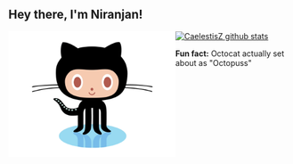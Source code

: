<h2>Hey there, I'm Niranjan! </h2>

<img align="left" src='https://github.com/CaelestisZ/CaelestisZ/blob/master/octocat.gif?raw=true' width="300">

[![CaelestisZ github stats](https://github-readme-stats.vercel.app/api?username=CaelestisZ&show_icons=true)](https://github.com/CaelestisZ)

<b>Fun fact:</b> Octocat actually set about as "Octopuss"
